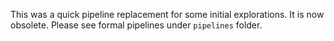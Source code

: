 This was a quick pipeline replacement for some initial explorations. 
It is now obsolete. Please see formal pipelines under `pipelines` folder.
